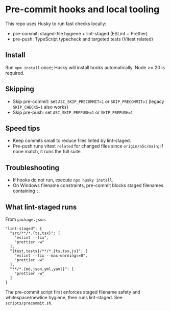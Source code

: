 # Pre-commit hooks and local tooling

This repo uses Husky to run fast checks locally:

- pre-commit: staged-file hygiene + lint-staged (ESLint + Prettier)
- pre-push: TypeScript typecheck and targeted tests (Vitest related)

## Install

Run `npm install` once; Husky will install hooks automatically. Node >= 20 is required.

## Skipping

- Skip pre-commit: set `A5C_SKIP_PRECOMMIT=1` or `SKIP_PRECOMMIT=1` (legacy `SKIP_CHECKS=1` also works)
- Skip pre-push: set `A5C_SKIP_PREPUSH=1` or `SKIP_PREPUSH=1`

## Speed tips

- Keep commits small to reduce files linted by lint-staged.
- Pre-push runs vitest `related` for changed files since `origin/a5c/main`; if none match, it runs the full suite.

## Troubleshooting

- If hooks do not run, execute `npx husky install`.
- On Windows filename constraints, pre-commit blocks staged filenames containing `:`.

## What lint-staged runs

From `package.json`:

```
"lint-staged": {
  "src/**/*.{ts,tsx}": [
    "eslint --fix",
    "prettier -w"
  ],
  "{test,tests}/**/*.{ts,tsx,js}": [
    "eslint --fix --max-warnings=0",
    "prettier -w"
  ],
  "**/*.{md,json,yml,yaml}": [
    "prettier -w"
  ]
}
```

The pre-commit script first enforces staged filename safety and whitespace/newline hygiene, then runs lint-staged. See `scripts/precommit.sh`.
